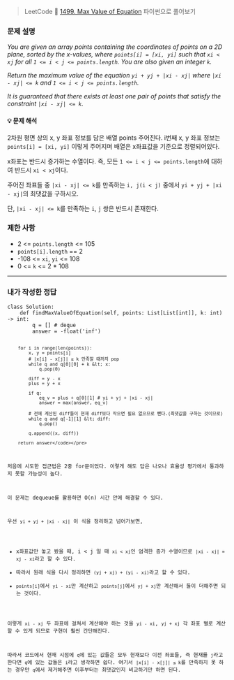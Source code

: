 <p><img alt="" src="https://velog.velcdn.com/images/yje9802/post/8019e153-1f8e-49a2-8a78-95ab9661dda3/image.png" /></p>
<blockquote>
<p>LeetCode 🔑
<a href="https://leetcode.com/problems/max-value-of-equation/description/">1499. Max Value of Equation</a>
파이썬으로 풀어보기</p>
</blockquote>
<h3 id="문제-설명">문제 설명</h3>
<p><em>You are given an array points containing the coordinates of points on a 2D plane, sorted by the x-values, where <code>points[i] = [xi, yi]</code> such that <code>xi &lt; xj</code> for all <code>1 &lt;= i &lt; j &lt;= points.length</code>. You are also given an integer <code>k</code>.</em></p>
<p><em>Return the maximum value of the equation <code>yi + yj + |xi - xj|</code> where <code>|xi - xj| &lt;= k</code> and <code>1 &lt;= i &lt; j &lt;= points.length</code>.</em></p>
<p><em>It is guaranteed that there exists at least one pair of points that satisfy the constraint <code>|xi - xj| &lt;= k</code>.</em></p>
<h4 id="💡-문제-해석">💡 문제 해석</h4>
<p>2차원 평면 상의 x, y 좌표 정보를 담은 배열 points 주어진다. i번째 x, y 좌표 정보는 <code>points[i] = [xi, yi]</code> 이렇게 주어지며 배열은 x좌표값을 기준으로 정렬되어있다. </p>
<p>x좌표는 반드시 증가하는 수열이다. 즉, 모든 <code>1 &lt;= i &lt; j &lt;= points.length</code>에 대하여 반드시 <code>xi &lt; xj</code>이다. </p>
<p>주어진 좌표들 중 <code>|xi - xj| &lt;= k</code>를 만족하는 <code>i, j(i &lt; j)</code> 중에서 <code>yi + yj + |xi - xj|</code>의 최댓값을 구하시오. </p>
<p>단, <code>|xi - xj| &lt;= k</code>를 만족하는 <code>i</code>, <code>j</code> 쌍은 반드시 존재한다. </p>
<h3 id="제한-사항">제한 사항</h3>
<ul>
<li>2 &lt;= <code>points.length</code> &lt;= 105</li>
<li><code>points[i].length</code> == 2</li>
<li>-108 &lt;= <code>xi</code>, <code>yi</code> &lt;= 108</li>
<li>0 &lt;= <code>k</code> &lt;= 2 * 108</li>
</ul>
<hr />
<h3 id="내가-작성한-정답">내가 작성한 정답</h3>
<pre><code class="language-python">class Solution:
    def findMaxValueOfEquation(self, points: List[List[int]], k: int) -&gt; int:
        q = [] # deque
        answer = -float('inf')

        for i in range(len(points)):
            x, y = points[i] 
            # |x[i] - x[j]| ≤ k 만족할 때까지 pop
            while q and q[0][0] + k &lt; x:
                q.pop(0)

            diff = y - x
            plus = y + x

            if q:
                eq_v = plus + q[0][1] # yi + yj + |xi - xj|
                answer = max(answer, eq_v)

            # 전에 계산된 diff들이 현재 diff보다 작으면 필요 없으므로 뺀다.(최댓값을 구하는 것이므로)
            while q and q[-1][1] &lt; diff:
                q.pop()

            q.append((x, diff))

        return answer</code></pre>
<p>처음에 시도한 접근법은 2중 for문이었다. 이렇게 해도 답은 나오나 효율성 평가에서 통과하지 못할 가능성이 높다. </p>
<p>이 문제는 dequeue를 활용하면 O(n) 시간 안에 해결할 수 있다. </p>
<p>우선 <code>yi + yj + |xi - xj|</code> 이 식을 정리하고 넘어가보면,</p>
<ul>
<li>x좌표값만 놓고 봤을 때, i &lt; j 일 때 <code>xi &lt; xj</code>인 엄격한 증가 수열이므로 <code>|xi - xj| = xj - xi</code>라고 할 수 있다. </li>
<li>따라서 원래 식을 다시 정리하면 <code>(yj + xj) + (yi - xi)</code>라고 할 수 있다. </li>
<li><code>points[i]</code>에서 <code>yi - xi</code>만 계산하고 <code>points[j]</code>에서 <code>yj + xj</code>만 계산해서 둘이 더해주면 되는 것이다. </li>
</ul>
<p>이렇게 <code>xi - xj</code> 두 좌표에 걸쳐서 계산해야 하는 것을 <code>yi - xi</code>, <code>yj + xj</code> 각 좌표 별로 계산할 수 있게 되므로 구현이 훨씬 간단해진다. </p>
<p>따라서 코드에서 현재 시점에 <code>q</code>에 있는 값들은 모두 현재보다 이전 좌표들, 즉 현재를 <code>j</code>라고 한다면 <code>q</code>에 있는 값들은 <code>i</code>라고 생각하면 쉽다. 여기서 <code>|x[i] - x[j]| ≤ k</code>를 만족하지 못 하는 경우만 <code>q</code>에서 제거해주면 이후부터는 최댓값인지 비교하기만 하면 된다. </p>